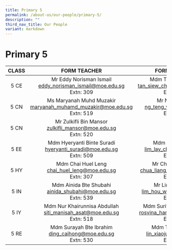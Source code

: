 ```yaml
---
title: Primary 5
permalink: /about-us/our-people/primary-5/
description: ""
third_nav_title: Our People
variant: markdown
---
```

# Primary 5

| CLASS |                               FORM TEACHER                              |                                  FORM TEACHER                                 |
|:-----:|:-------------------------------------------------:|:-------------------------------------------:|
|  5 CE | Mr Eddy Norisman Ismail<br>[eddy_norisman_ismail@moe.edu.sg](mailto:eddy_norisman_ismail@moe.edu.sg)<br>Extn: 309  |       Mdm Tan Siew Ching<br>[tan_siew_ching_a@moe.edu.sg](mailto:tan_siew_ching_a@moe.edu.sg)<br>Extn: 522          |
|  5 CN |      Ms Maryanah Muhd Muzakir <br>[maryanah_muhamd_muzakir@moe.edu.sg](mailto:maryanah_muhamd_muzakir@moe.edu.sg)<br>Extn: 519      |       Mr Ng Teng Yik<br>[ng_teng_yik@moe.edu.sg](mailto:ng_teng_yik@moe.edu.sg)<br>Extn: 303            |
|  5 CN |      Mr Zulkifli Bin Mansor <br>[zulkifli_mansor@moe.edu.sg](mailto:zulkifli_mansor@moe.edu.sg)<br>Extn: 520      | 
|  5 EE | Mdm Hyeryanti Binte Suradi <br>[hyeryanti_suradi@moe.edu.sg](mailto:hyeryanti_suradi@moe.edu.sg)<br>Extn: 509 |  Mdm Lim Lay Chin <br>[lim_lay_chin@moe.edu.sg](mailto:lim_lay_chin@moe.edu.sg)<br>Extn: 302  |
|  5 HY | Mdm Chai Huel Leng<br>[chai_huel_leng@moe.edu.sg](mailto:chai_huel_leng@moe.edu.sg)<br>Extn: 307  |         Mr Chua Liang Cun <br>[chua_liang_cun@moe.edu.sg](mailto:chua_liang_cun@moe.edu.sg)<br>Extn: 543           
|  5 IN |  Mdm Ainida Bte Shubahi<br>[ainida_shubahi@moe.edu.sg](mailto:ainida_shubahi@moe.edu.sg)<br>Extn: 539        |   Mr Lim Hou Woon <br>[lim_hou_woon@moe.edu.sg](mailto:lim_hou_woon@moe.edu.sg)<br>Extn: 517         |
|  5 IY | Mdm Nur Khairunnisa Abdullah <br>[siti_manisah_asat@moe.edu.sg](mailto:siti_manisah_asat@moe.edu.sg)<br>Extn: 518      |  Mdm Suriyana Bte Ghapari <br>[rosvina_hamzah@moe.edu.sg](mailto:rosvina_hamzah@moe.edu.sg)<br>Extn: 581  
|  5 RE |Mdm Surayah Bte Ibrahim <br>[ding_caihong@moe.edu.sg](mailto:ding_caihong@moe.edu.sg)<br>Extn: 530          |  Mdm Tan Phaik See<br>[lin_xiaojun@moe.edu.sg](mailto:lin_xiaojun@moe.edu.sg)<br>Extn: 586    |